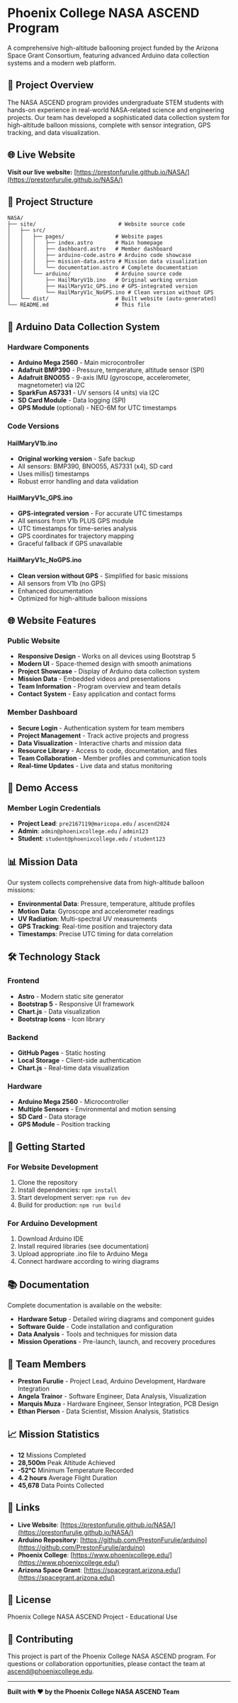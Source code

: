 # Phoenix College NASA ASCEND Program

A comprehensive high-altitude ballooning project funded by the Arizona Space Grant Consortium, featuring advanced Arduino data collection systems and a modern web platform.

## 🚀 Project Overview

The NASA ASCEND program provides undergraduate STEM students with hands-on experience in real-world NASA-related science and engineering projects. Our team has developed a sophisticated data collection system for high-altitude balloon missions, complete with sensor integration, GPS tracking, and data visualization.

## 🌐 Live Website

**Visit our live website:** [https://prestonfurulie.github.io/NASA/](https://prestonfurulie.github.io/NASA/)

## 📁 Project Structure

```
NASA/
├── site/                          # Website source code
│   ├── src/
│   │   ├── pages/                # Website pages
│   │   │   ├── index.astro       # Main homepage
│   │   │   ├── dashboard.astro   # Member dashboard
│   │   │   ├── arduino-code.astro # Arduino code showcase
│   │   │   ├── mission-data.astro # Mission data visualization
│   │   │   └── documentation.astro # Complete documentation
│   │   └── arduino/              # Arduino source code
│   │       ├── HailMaryV1b.ino   # Original working version
│   │       ├── HailMaryV1c_GPS.ino # GPS-integrated version
│   │       └── HailMaryV1c_NoGPS.ino # Clean version without GPS
│   └── dist/                     # Built website (auto-generated)
└── README.md                     # This file
```

## 🔧 Arduino Data Collection System

### Hardware Components
- **Arduino Mega 2560** - Main microcontroller
- **Adafruit BMP390** - Pressure, temperature, altitude sensor (SPI)
- **Adafruit BNO055** - 9-axis IMU (gyroscope, accelerometer, magnetometer) via I2C
- **SparkFun AS7331** - UV sensors (4 units) via I2C
- **SD Card Module** - Data logging (SPI)
- **GPS Module** (optional) - NEO-6M for UTC timestamps

### Code Versions

#### HailMaryV1b.ino
- **Original working version** - Safe backup
- All sensors: BMP390, BNO055, AS7331 (x4), SD card
- Uses millis() timestamps
- Robust error handling and data validation

#### HailMaryV1c_GPS.ino
- **GPS-integrated version** - For accurate UTC timestamps
- All sensors from V1b PLUS GPS module
- UTC timestamps for time-series analysis
- GPS coordinates for trajectory mapping
- Graceful fallback if GPS unavailable

#### HailMaryV1c_NoGPS.ino
- **Clean version without GPS** - Simplified for basic missions
- All sensors from V1b (no GPS)
- Enhanced documentation
- Optimized for high-altitude balloon missions

## 🌐 Website Features

### Public Website
- **Responsive Design** - Works on all devices using Bootstrap 5
- **Modern UI** - Space-themed design with smooth animations
- **Project Showcase** - Display of Arduino data collection system
- **Mission Data** - Embedded videos and presentations
- **Team Information** - Program overview and team details
- **Contact System** - Easy application and contact forms

### Member Dashboard
- **Secure Login** - Authentication system for team members
- **Project Management** - Track active projects and progress
- **Data Visualization** - Interactive charts and mission data
- **Resource Library** - Access to code, documentation, and files
- **Team Collaboration** - Member profiles and communication tools
- **Real-time Updates** - Live data and status monitoring

## 🔐 Demo Access

### Member Login Credentials
- **Project Lead**: `pre2167119@maricopa.edu` / `ascend2024`
- **Admin**: `admin@phoenixcollege.edu` / `admin123`
- **Student**: `student@phoenixcollege.edu` / `student123`

## 📊 Mission Data

Our system collects comprehensive data from high-altitude balloon missions:
- **Environmental Data**: Pressure, temperature, altitude profiles
- **Motion Data**: Gyroscope and accelerometer readings
- **UV Radiation**: Multi-spectral UV measurements
- **GPS Tracking**: Real-time position and trajectory data
- **Timestamps**: Precise UTC timing for data correlation

## 🛠️ Technology Stack

### Frontend
- **Astro** - Modern static site generator
- **Bootstrap 5** - Responsive UI framework
- **Chart.js** - Data visualization
- **Bootstrap Icons** - Icon library

### Backend
- **GitHub Pages** - Static hosting
- **Local Storage** - Client-side authentication
- **Chart.js** - Real-time data visualization

### Hardware
- **Arduino Mega 2560** - Microcontroller
- **Multiple Sensors** - Environmental and motion sensing
- **SD Card** - Data storage
- **GPS Module** - Position tracking

## 🚀 Getting Started

### For Website Development
1. Clone the repository
2. Install dependencies: `npm install`
3. Start development server: `npm run dev`
4. Build for production: `npm run build`

### For Arduino Development
1. Download Arduino IDE
2. Install required libraries (see documentation)
3. Upload appropriate .ino file to Arduino Mega
4. Connect hardware according to wiring diagrams

## 📚 Documentation

Complete documentation is available on the website:
- **Hardware Setup** - Detailed wiring diagrams and component guides
- **Software Guide** - Code installation and configuration
- **Data Analysis** - Tools and techniques for mission data
- **Mission Operations** - Pre-launch, launch, and recovery procedures

## 👥 Team Members

- **Preston Furulie** - Project Lead, Arduino Development, Hardware Integration
- **Angela Trainor** - Software Engineer, Data Analysis, Visualization
- **Marquis Muza** - Hardware Engineer, Sensor Integration, PCB Design
- **Ethan Pierson** - Data Scientist, Mission Analysis, Statistics

## 📈 Mission Statistics

- **12** Missions Completed
- **28,500m** Peak Altitude Achieved
- **-52°C** Minimum Temperature Recorded
- **4.2 hours** Average Flight Duration
- **45,678** Data Points Collected

## 🔗 Links

- **Live Website**: [https://prestonfurulie.github.io/NASA/](https://prestonfurulie.github.io/NASA/)
- **Arduino Repository**: [https://github.com/PrestonFurulie/arduino](https://github.com/PrestonFurulie/arduino)
- **Phoenix College**: [https://www.phoenixcollege.edu/](https://www.phoenixcollege.edu/)
- **Arizona Space Grant**: [https://spacegrant.arizona.edu/](https://spacegrant.arizona.edu/)

## 📄 License

Phoenix College NASA ASCEND Project - Educational Use

## 🤝 Contributing

This project is part of the Phoenix College NASA ASCEND program. For questions or collaboration opportunities, please contact the team at ascend@phoenixcollege.edu.

---

**Built with ❤️ by the Phoenix College NASA ASCEND Team**